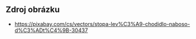  
## Zdroj obrázku
* https://pixabay.com/cs/vectors/stopa-lev%C3%A9-chodidlo-naboso-d%C3%ADt%C4%9B-30437
